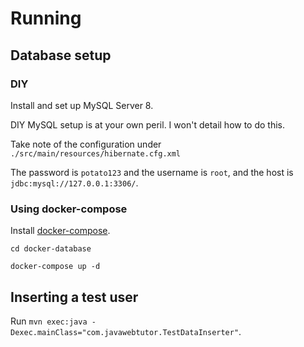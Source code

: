 # Running

## Database setup

### DIY

Install and set up MySQL Server 8.

DIY MySQL setup is at your own peril. I won't detail how to do this.

Take note of the configuration under `./src/main/resources/hibernate.cfg.xml`

The password is `potato123` and the username is `root`, and the host is `jdbc:mysql://127.0.0.1:3306/`.

### Using docker-compose

Install [docker-compose](https://docs.docker.com/compose/install/).

`cd docker-database`

`docker-compose up -d`

## Inserting a test user

Run `mvn exec:java -Dexec.mainClass="com.javawebtutor.TestDataInserter"`.